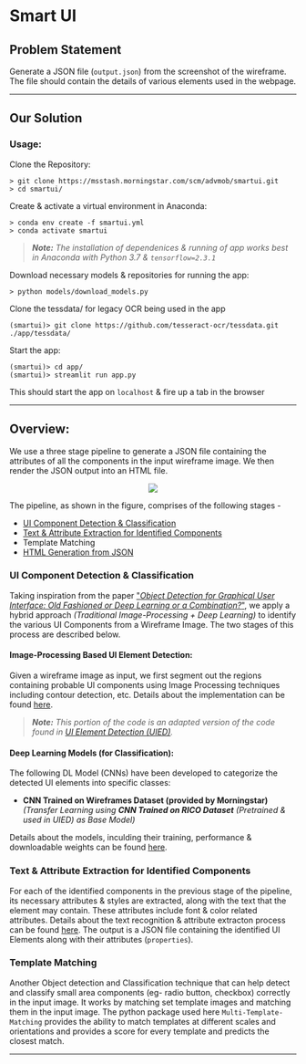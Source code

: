 # Smart UI


## Problem Statement

Generate a JSON file (`output.json`) from the screenshot of the wireframe. The file should contain the details of various elements used in the webpage.


---

## Our Solution

[comment]: <> (![App Demo]&#40;assets/images/demo.gif&#41;)


### Usage:

Clone the Repository:

```console
> git clone https://msstash.morningstar.com/scm/advmob/smartui.git
> cd smartui/
```

Create & activate a virtual environment in Anaconda:

```console
> conda env create -f smartui.yml
> conda activate smartui
```

> _**Note:** The installation of dependenices & running of app works best in Anaconda with Python 3.7 & `tensorflow=2.3.1`_



Download necessary models & repositories for running the app:
```console
> python models/download_models.py   
```


[comment]: <> (&#40;smartui&#41;> python models/download_models.py   # Download the models to be used by the app)

Clone the tessdata/ for legacy OCR being used in the app
```console
(smartui)> git clone https://github.com/tesseract-ocr/tessdata.git ./app/tessdata/
```

Start the app:

```console
(smartui)> cd app/
(smartui)> streamlit run app.py
```

This should start the app on `localhost` & fire up a tab in the browser

---

## Overview:

<!-- [Include a short writeup of the pipeline - adding a block diagram would be nice (block names to be same as the titles of the respecive Readme files)]

[Mention the names of the different blocks in a list & link them to the corresponding sections in this readme (see below)] -->
We use a three stage pipeline to generate a JSON file containing the attributes of all the components in the input wireframe image. We then render the JSON output into an HTML file. 

<p align="center">
  <img src='assets/images/pipeline.jpeg' />
</p>

The pipeline, as shown in the figure, comprises of the following stages - 

- [UI Component Detection & Classification](#UI-Component-Detection-&-Classification)
- [Text & Attribute Extraction for Identified Components](#Text-&-Attribute-Extraction-for-Identified-Components)
- Template Matching
- [HTML Generation from JSON](#HTML-Generation-from-JSON-_(Bonus)_)


### UI Component Detection & Classification

Taking inspiration from the paper ["_Object Detection for Graphical User Interface: Old Fashioned or Deep Learning or a Combination?_"](https://arxiv.org/pdf/2008.05132.pdf), we apply a hybrid approach _(Traditional Image-Processing + Deep Learning)_ to identify the various UI Components from a Wireframe Image. The two stages of this process are described below.

#### Image-Processing Based UI Element Detection:

Given a wireframe image as input, we first segment out the regions containing probable UI components using Image Processing techniques including contour detection, etc. Details about the implementation can be found [here](./app/uiComponentDetector/README.md).

> _**Note:** This portion of the code is an adapted version of the code found in [UI Element Detection (UIED)](https://github.com/MulongXie/UIED)._

#### Deep Learning Models (for Classification):

The following DL Model (CNNs) have been developed to categorize the detected UI elements into specific classes:

- __CNN Trained on Wireframes Dataset (provided by Morningstar)__ _(Transfer Learning using __CNN Trained on RICO Dataset__ _(Pretrained & used in UIED)_ as Base Model)_

[comment]: <> (3. __CNN Trained on Generalized Dataset &#40;Wireframes + ReDraw Dataset&#41;__ _&#40;Transfer Learning using Model 2 as Base Model&#41;_)

Details about the models, inculding their training, performance & downloadable weights can be found [here](./models/README.md).

### Text & Attribute Extraction for Identified Components

For each of the identified components in the previous stage of the pipeline, its necessary attributes & styles are extracted, along with the text that the element may contain. These attributes include font & color related attributes. Details about the text recognition & attribute extracton process can be found [here](./app/attributeExtractor/README.md). The output is a JSON file containing the identified UI Elements along with their attributes (`properties`).

### Template Matching
Another Object detection and Classification technique that can help detect and classify small area components (eg- radio button, checkbox) correctly in the input image. It works by matching set template images and matching them in the input image. The python package used here `Multi-Template-Matching` provides the ability to match templates at different scales and orientations and provides a score for every template and predicts the closest match.

[comment]: <> (### HTML Generation from JSON)

[comment]: <> (The JSON file generated above is passed through the HTML generation pipeline to obtain a HTML file that renders the components identified from the wireframe image into a webpage. Details of this process can be found [here]&#40;./app/htmlGenerator/README.md&#41;.)

[comment]: <> (> _**Note:** The HTML code generated may not be of the best quality, but can render the JSON with sufficient accuracy to relate it to the original image input._)

---